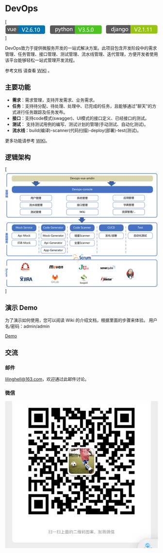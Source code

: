 # DevOps

[![vserion](https://github.com/lilinghell/devops/blob/master/doc/img/v.jpg)]

DevOps致力于提供微服务开发的一站式解决方案。此项目包含开发阶段中的需求管理、任务管理、接口管理、测试管理、流水线管理、迭代管理，方便开发者使用该平台能够轻松一站式管理开发流程。

参考文档 请查看 [WIKI](https://github.com/lilinghell/devops/wiki) 。

## 主要功能

* **需求**：需求管理，支持开发需求、业务需求。
* **任务**：支持待分配、待处理、处理中、已完成的任务，且能够通过"聊天"的方式进行任务跟踪及任务发布。
* **接口**：支持code模式(swagger)、UI模式的接口定义、已经接口的测试。
* **测试**： 支持测试用例的编写、测试计划的管理(手动测试、自动化测试)。
* **流水线**：build(编译)-scanner(代码扫描)-deploy(部署)-test(测试)。


更多功能请参考 [WIKI](https://github.com/lilinghell/devops/wiki)。

## 逻辑架构

[![逻辑架构](https://github.com/lilinghell/devops/blob/master/doc/img/ljjg.jpg)]

## 演示 Demo

为了演示如何使用，您可以阅读 Wiki 的介绍文档，根据里面的步骤来体验。
用户名/密码：admin/admin

[Demo](http://118.242.36.102:12308/#/login)



## 交流

### 邮件

lilinghell@163.com，欢迎通过此邮件讨论。

### 微信

![微信](https://github.com/lilinghell/devops/blob/master/doc/img/wx.jpg)
